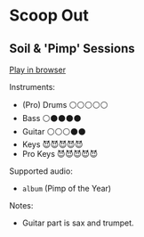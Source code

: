 # Scoop Out

## Soil & 'Pimp' Sessions


[Play in browser](http://pages.cs.wisc.edu/~tolly/customs/?title=scoop-out&artist=soil-and-pimp-sessions)

Instruments:

  * (Pro) Drums ⚪️⚪️⚪️⚪️⚪️
  * Bass ⚪️⚫️⚫️⚫️⚫️
  * Guitar ⚪️⚪️⚪️⚫️⚫️
  * Keys 😈😈😈😈😈
  * Pro Keys 😈😈😈😈😈

Supported audio:

  * `album` (Pimp of the Year)

Notes:

  * Guitar part is sax and trumpet.

